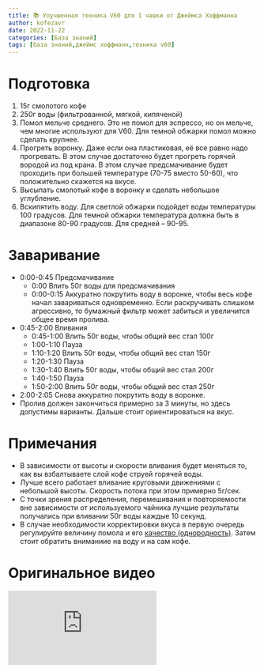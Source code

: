 ```yaml
---
title: 📚 Улучшенная техника V60 для 1 чашки от Джеймса Хоффманна
author: kofezavr
date: 2022-11-22
categories: [База знаний]
tags: [база знаний,джеймс хоффманн,техника v60]
--- 
```

# Подготовка
1. 15г смолотого кофе
2. 250г воды (фильтрованной, мягкой, кипяченой)
3. Помол мельче среднего. Это не помол для эспрессо, но он мельче, чем многие используют для V60. Для темной обжарки помол можно сделать крупнее.
4. Прогреть воронку. Даже если она пластиковая, её все равно надо прогревать. В этом случае достаточно будет прогреть горячей вородой из под крана. В этом случае предсмачивание будет проходить при большей температуре (70-75 вместо 50-60), что положительно скажется на вкусе.
5. Высыпать смолотый кофе в воронку и сделать небольшое углубление.
6. Вскипятить воду. Для светлой обжарки подойдет воды температуры 100 градусов. Для темной обжарки температура должна быть в диапазоне 80-90 градусов. Для средней – 90-95.

# Заваривание
- 0:00-0:45 Предсмачивание 
	- 0:00 Влить 50г воды для предсмачивания 
	- 0:00-0:15 Аккуратно покрутить воду в воронке, чтобы весь кофе начал завариваться одновременно. Если раскручивать слишком агрессивно, то бумажный фильтр может забиться и увеличится общее время пролива.
- 0:45-2:00 Вливания
	- 0:45-1:00 Влить 50г воды, чтобы общий вес стал 100г
	- 1:00-1:10 Пауза 
	- 1:10-1:20 Влить 50г воды, чтобы общий вес стал 150г
	- 1:20-1:30 Пауза 
	- 1:30-1:40 Влить 50г воды, чтобы общий вес стал 200г
	- 1:40-1:50 Пауза 
	- 1:50-2:00 Влить 50г воды, чтобы общий вес стал 250г
- 2:00-2:05 Снова аккуратно покрутить воду в воронке. 
- Пролив должен закончиться примерно за 3 минуты, но здесь допустимы варианты. Дальше стоит ориентироваться на вкус.

# Примечания
- В зависимости от высоты и скорости вливания будет меняться то, как вы взбалтываете слой кофе струей горячей воды.
- Лучше всего работает вливание круговыми движениями с небольшой высоты. Скорость потока при этом примерно 5г/сек.
- С точки зрения распределения, перемешивания и повторяемости вне зависимости от используемого чайника лучшие результаты получались при вливании 50г воды каждые 10 секунд.
- В случае необходимости корректировки вкуса в первую очередь регулируйте величину помола и его [качество (однородность)](https://kofezavr.ru/posts/2021/09/26/как-помол-клияет-на-вкус). Затем стоит обратить вниманиие на воду и на сам кофе.

# Оригинальное видео
<p><div class="youtube-wrapper"><iframe src="https://www.youtube.com/embed/1oB1oDrDkHM" title="YouTube video player" frameborder="0" allow="accelerometer; autoplay; clipboard-write; encrypted-media; gyroscope; picture-in-picture" allowfullscreen></iframe></div></p>
